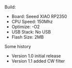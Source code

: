 Build:
 * Board: Seeed XIAO RP2350 
 * CPU Speed: 150Mhz
 * Optimize: -O2
 * USB Stack: No USB
 * Flash Size: 2MB

Some history
 * Version 1.0 initial release
 * Version 1.1 added CW filter
